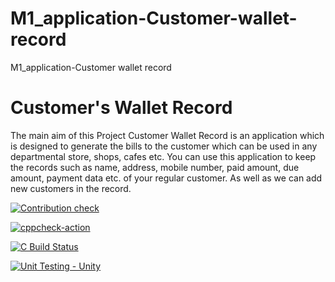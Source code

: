 # M1_application-Customer-wallet-record
M1_application-Customer wallet record


# Customer's Wallet Record

The main aim of this Project Customer Wallet Record is an application which is designed to generate the bills to the customer which can be used in any departmental store, shops, cafes etc. You can use this application to keep the records such as name, address, mobile number, paid amount, due amount, payment data etc. of your regular customer. As well as we can add new customers in the record.

[![Contribution check](https://github.com/A123456fgh/M1_application_customerswalletrecord/actions/workflows/gitinspector.yml/badge.svg)](https://github.com/A123456fgh/M1_application_customerswalletrecord/actions/workflows/gitinspector.yml)

[![cppcheck-action](https://github.com/A123456fgh/M1_application_customerswalletrecord/actions/workflows/cppcheck.yml/badge.svg)](https://github.com/A123456fgh/M1_application_customerswalletrecord/actions/workflows/cppcheck.yml)

[![C Build Status](https://github.com/A123456fgh/M1_application_customerswalletrecord/actions/workflows/cbuild.yml/badge.svg)](https://github.com/A123456fgh/M1_application_customerswalletrecord/actions/workflows/cbuild.yml)

[![Unit Testing - Unity](https://github.com/A123456fgh/M1_application_customerswalletrecord/actions/workflows/unity.yml/badge.svg)](https://github.com/A123456fgh/M1_application_customerswalletrecord/actions/workflows/unity.yml)

